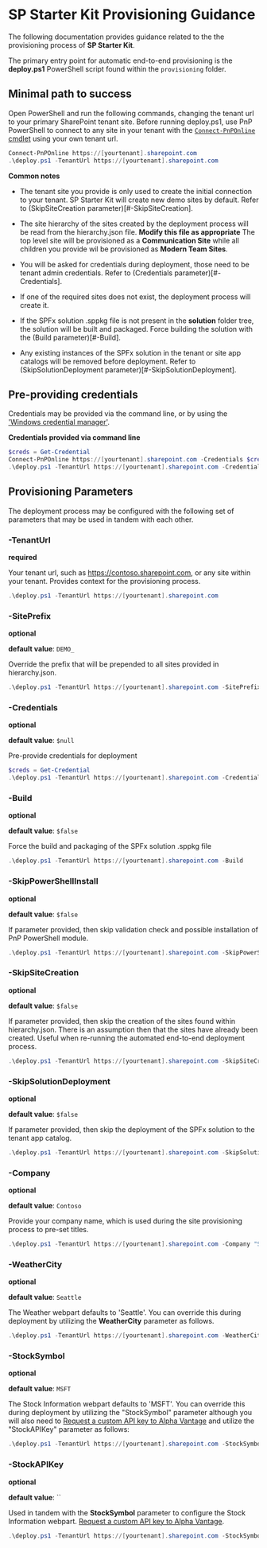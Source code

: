 # SP Starter Kit Provisioning Guidance

The following documentation provides guidance related to the the provisioning process of **SP Starter Kit**.

The primary entry point for automatic end-to-end provisioning is the **deploy.ps1** PowerShell script found within the `provisioning` folder.

## Minimal path to success

Open PowerShell and run the following commands, changing the tenant url to your primary SharePoint tenant site. Before running deploy.ps1, use PnP PowerShell to connect to any site in your tenant with the [`Connect-PnPOnline` cmdlet](https://docs.microsoft.com/en-us/powershell/module/sharepoint-pnp/connect-pnponline?view=sharepoint-ps) using your own tenant url.

```powershell
Connect-PnPOnline https://[yourtenant].sharepoint.com
.\deploy.ps1 -TenantUrl https://[yourtenant].sharepoint.com
```

**Common notes**

- The tenant site you provide is only used to create the initial connection to your tenant. SP Starter Kit will create new demo sites by default. Refer to (SkipSiteCreation parameter)[#-SkipSiteCreation].

- The site hierarchy of the sites created by the deployment process will be read from the hierarchy.json file. **Modify this file as appropriate** The top level site will be provisioned as a **Communication Site** while all children you provide wil be provisioned as **Modern Team Sites**.

- You will be asked for credentials during deployment, those need to be tenant admin credentials. Refer to (Credentials parameter)[#-Credentials].

- If one of the required sites does not exist, the deployment process will create it.

- If the SPFx solution .sppkg file is not present in the **solution** folder tree, the solution will be built and packaged. Force building the solution with the (Build parameter)[#-Build].

- Any existing instances of the SPFx solution in the tenant or site app catalogs will be removed before deployment. Refer to (SkipSolutionDeployment parameter)[#-SkipSolutionDeployment].

## Pre-providing credentials

Credentials may be provided via the command line, or by using the ['Windows credential manager'](https://www.youtube.com/watch?v=w7NJ_qTK1l8).

**Credentials provided via command line**

```powershell
$creds = Get-Credential
Connect-PnPOnline https://[yourtenant].sharepoint.com -Credentials $creds
.\deploy.ps1 -TenantUrl https://[yourtenant].sharepoint.com -Credentials $creds
```

## Provisioning Parameters

The deployment process may be configured with the following set of parameters that may be used in tandem with each other.

### -TenantUrl ###

**required**

Your tenant url, such as https://contoso.sharepoint.com, or any site within your tenant. Provides context for the provisioning process.

```powershell
.\deploy.ps1 -TenantUrl https://[yourtenant].sharepoint.com
```

### -SitePrefix ###

**optional**

**default value**: `DEMO_`

Override the prefix that will be prepended to all sites provided in hierarchy.json.

```powershell
.\deploy.ps1 -TenantUrl https://[yourtenant].sharepoint.com -SitePrefix "mydemo"
```

### -Credentials ###

**optional**

**default value**: `$null`

Pre-provide credentials for deployment

```powershell
$creds = Get-Credential
.\deploy.ps1 -TenantUrl https://[yourtenant].sharepoint.com -Credentials $creds
```

### -Build ###

**optional**

**default value**: `$false`

Force the build and packaging of the SPFx solution .sppkg file

```powershell
.\deploy.ps1 -TenantUrl https://[yourtenant].sharepoint.com -Build
```

### -SkipPowerShellInstall ###

**optional**

**default value**: `$false`

If parameter provided, then skip validation check and possible installation of PnP PowerShell module.

```powershell
.\deploy.ps1 -TenantUrl https://[yourtenant].sharepoint.com -SkipPowerShellInstall
```

### -SkipSiteCreation ###

**optional**

**default value**: `$false`

If parameter provided, then skip the creation of the sites found within hierarchy.json. There is an assumption then that the sites have already been created. Useful when re-running the automated end-to-end deployment process.

```powershell
.\deploy.ps1 -TenantUrl https://[yourtenant].sharepoint.com -SkipSiteCreation
```

### -SkipSolutionDeployment ###

**optional**

**default value**: `$false`

If parameter provided, then skip the deployment of the SPFx solution to the tenant app catalog.

```powershell
.\deploy.ps1 -TenantUrl https://[yourtenant].sharepoint.com -SkipSolutionDeployment
```

### -Company ###

**optional**

**default value**: `Contoso`

Provide your company name, which is used during the site provisioning process to pre-set titles.

```powershell
.\deploy.ps1 -TenantUrl https://[yourtenant].sharepoint.com -Company "SharePoint PnP"
```

### -WeatherCity ###

**optional**

**default value**: `Seattle`

The Weather webpart defaults to 'Seattle'. You can override this during deployment by utilizing the **WeatherCity** parameter as follows.

```powershell
.\deploy.ps1 -TenantUrl https://[yourtenant].sharepoint.com -WeatherCity "Amsterdam"
```

### -StockSymbol ###

**optional**

**default value**: `MSFT`

The Stock Information webpart defaults to 'MSFT'. You can override this during deployment by utilizing the "StockSymbol" parameter although you will also need to [Request a custom API key to Alpha Vantage](../documentation/tenant-settings.md#APIKeyAlphaVantage) and utilize the "StockAPIKey" parameter as follows:

```powershell
.\deploy.ps1 -TenantUrl https://[yourtenant].sharepoint.com -StockSymbol "GT" -StockAPIKey "your-api-key"
```

### -StockAPIKey ###

**optional**

**default value**: ``

Used in tandem with the **StockSymbol** parameter to configure the Stock Information webpart. [Request a custom API key to Alpha Vantage](../documentation/tenant-settings.md#APIKeyAlphaVantage).

```powershell
.\deploy.ps1 -TenantUrl https://[yourtenant].sharepoint.com -StockSymbol "GT" -StockAPIKey "your-api-key"
```
